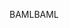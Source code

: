 <span data-ttu-id="19710-101">BAML</span><span class="sxs-lookup"><span data-stu-id="19710-101">BAML</span></span>